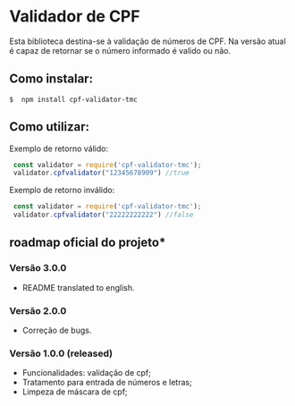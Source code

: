 # Validador de CPF
Esta biblioteca destina-se à validação de números de CPF.
Na versão atual é capaz de retornar se o número informado é valido ou não.

## Como instalar:

```
$  npm install cpf-validator-tmc
```

## Como utilizar:

Exemplo de retorno válido: 

```javascript
 const validator = require('cpf-validator-tmc');
 validator.cpfvalidator("12345678909") //true
```
Exemplo de retorno inválido: 

```javascript
 const validator = require('cpf-validator-tmc');
 validator.cpfvalidator("22222222222") //false
```  

## roadmap oficial do projeto*

### Versão 3.0.0

* README translated to english.

### Versão 2.0.0

* Correção de bugs.

### Versão 1.0.0 (released)

* Funcionalidades: validação de cpf;
* Tratamento para entrada de números e letras;
* Limpeza de máscara de cpf;